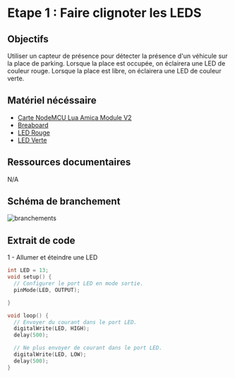 # Etape 1 : Faire clignoter les LEDS

## Objectifs 
Utiliser un capteur de présence pour détecter la présence d'un véhicule sur la place de parking. 
Lorsque la place est occupée, on éclairera une LED de couleur rouge. 
Lorsque la place est libre, on éclairera une LED de couleur verte. 

## Matériel nécéssaire
- [Carte NodeMCU Lua Amica Module V2](https://leony.ydayslyon.fr/consumables/284)
- [Breaboard](https://leony.ydayslyon.fr/consumables/291)
- [LED Rouge](https://leony.ydayslyon.fr/consumables/80)
- [LED Verte](https://leony.ydayslyon.fr/consumables/88)

## Ressources documentaires
N/A

## Schéma de branchement
![branchements](../images/step-1.png)


## Extrait de code 
1 - Allumer et éteindre une LED
```c
int LED = 13;
void setup() {
  // Configurer le port LED en mode sortie. 
  pinMode(LED, OUTPUT);

}

void loop() {
  // Envoyer du courant dans le port LED. 
  digitalWrite(LED, HIGH);
  delay(500);

  // Ne plus envoyer de courant dans le port LED.
  digitalWrite(LED, LOW);
  delay(500);
}

```
